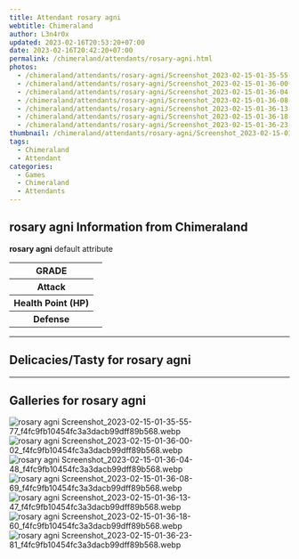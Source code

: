 ```yaml
---
title: Attendant rosary agni
webtitle: Chimeraland
author: L3n4r0x
updated: 2023-02-16T20:53:20+07:00
date: 2023-02-16T20:42:20+07:00
permalink: /chimeraland/attendants/rosary-agni.html
photos:
  - /chimeraland/attendants/rosary-agni/Screenshot_2023-02-15-01-35-55-77_f4fc9fb10454fc3a3dacb99dff89b568.webp
  - /chimeraland/attendants/rosary-agni/Screenshot_2023-02-15-01-36-00-02_f4fc9fb10454fc3a3dacb99dff89b568.webp
  - /chimeraland/attendants/rosary-agni/Screenshot_2023-02-15-01-36-04-48_f4fc9fb10454fc3a3dacb99dff89b568.webp
  - /chimeraland/attendants/rosary-agni/Screenshot_2023-02-15-01-36-08-69_f4fc9fb10454fc3a3dacb99dff89b568.webp
  - /chimeraland/attendants/rosary-agni/Screenshot_2023-02-15-01-36-13-47_f4fc9fb10454fc3a3dacb99dff89b568.webp
  - /chimeraland/attendants/rosary-agni/Screenshot_2023-02-15-01-36-18-60_f4fc9fb10454fc3a3dacb99dff89b568.webp
  - /chimeraland/attendants/rosary-agni/Screenshot_2023-02-15-01-36-23-81_f4fc9fb10454fc3a3dacb99dff89b568.webp
thumbnail: /chimeraland/attendants/rosary-agni/Screenshot_2023-02-15-01-35-55-77_f4fc9fb10454fc3a3dacb99dff89b568.webp
tags:
  - Chimeraland
  - Attendant
categories:
  - Games
  - Chimeraland
  - Attendants
---
```


<section id="bootstrap-wrapper"><link rel="stylesheet" href="https://rawcdn.githack.com/dimaslanjaka/Web-Manajemen/0c3b5aa1813bd4abcd2c11bf3e37928b15c28664/css/bootstrap-5-3-0-alpha3-wrapper.css"/><h2>rosary agni Information from Chimeraland</h2><p><b>rosary agni</b> default attribute <table><tr><th>GRADE</th><td></td></tr><tr><th>Attack</th><td></td></tr><tr><th>Health Point (HP)</th><td></td></tr><tr><th>Defense</th><td></td></tr></table></p><hr/><h2>Delicacies/Tasty for rosary agni</h2><hr/><div id="gallery"><h2>Galleries for rosary agni</h2><div class="row"><div class="col-lg-6 col-12"><img src="/chimeraland/attendants/rosary-agni/Screenshot_2023-02-15-01-35-55-77_f4fc9fb10454fc3a3dacb99dff89b568.webp" alt="rosary agni Screenshot_2023-02-15-01-35-55-77_f4fc9fb10454fc3a3dacb99dff89b568.webp"/></div><div class="col-lg-6 col-12"><img src="/chimeraland/attendants/rosary-agni/Screenshot_2023-02-15-01-36-00-02_f4fc9fb10454fc3a3dacb99dff89b568.webp" alt="rosary agni Screenshot_2023-02-15-01-36-00-02_f4fc9fb10454fc3a3dacb99dff89b568.webp"/></div><div class="col-lg-6 col-12"><img src="/chimeraland/attendants/rosary-agni/Screenshot_2023-02-15-01-36-04-48_f4fc9fb10454fc3a3dacb99dff89b568.webp" alt="rosary agni Screenshot_2023-02-15-01-36-04-48_f4fc9fb10454fc3a3dacb99dff89b568.webp"/></div><div class="col-lg-6 col-12"><img src="/chimeraland/attendants/rosary-agni/Screenshot_2023-02-15-01-36-08-69_f4fc9fb10454fc3a3dacb99dff89b568.webp" alt="rosary agni Screenshot_2023-02-15-01-36-08-69_f4fc9fb10454fc3a3dacb99dff89b568.webp"/></div><div class="col-lg-6 col-12"><img src="/chimeraland/attendants/rosary-agni/Screenshot_2023-02-15-01-36-13-47_f4fc9fb10454fc3a3dacb99dff89b568.webp" alt="rosary agni Screenshot_2023-02-15-01-36-13-47_f4fc9fb10454fc3a3dacb99dff89b568.webp"/></div><div class="col-lg-6 col-12"><img src="/chimeraland/attendants/rosary-agni/Screenshot_2023-02-15-01-36-18-60_f4fc9fb10454fc3a3dacb99dff89b568.webp" alt="rosary agni Screenshot_2023-02-15-01-36-18-60_f4fc9fb10454fc3a3dacb99dff89b568.webp"/></div><div class="col-lg-6 col-12"><img src="/chimeraland/attendants/rosary-agni/Screenshot_2023-02-15-01-36-23-81_f4fc9fb10454fc3a3dacb99dff89b568.webp" alt="rosary agni Screenshot_2023-02-15-01-36-23-81_f4fc9fb10454fc3a3dacb99dff89b568.webp"/></div></div></div></section>
